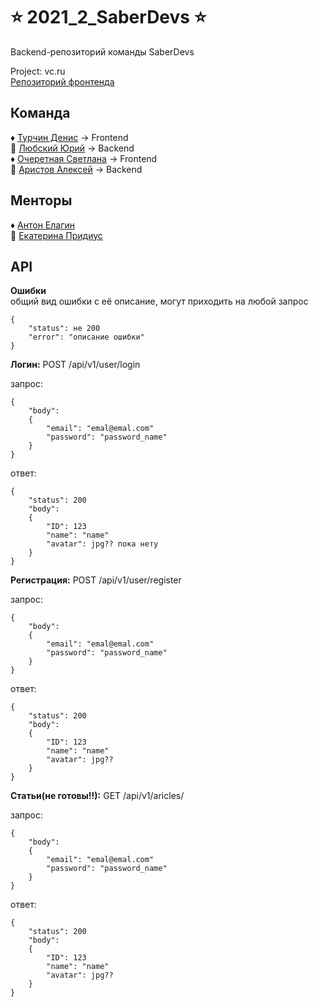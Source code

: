 # :star: 2021_2_SaberDevs :star:
Backend-репозиторий команды SaberDevs

Project: vc.ru <br/>
[Репозиторий фронтенда](https://github.com/frontend-park-mail-ru/2021_2_SaberDevs)

## Команда
:diamonds: [Турчин Денис](https://github.com/Denactive) -> Frontend <br/>
:gem: [Любский Юрий](https://github.com/yurij-lyubskij) -> Backend <br/>
:diamonds: [Очеретная Светлана](https://github.com/Svetlanlka) -> Frontend <br/>
:gem: [Аристов Алексей](https://github.com/MollenAR) -> Backend <br/>

## Менторы
:diamonds: [Антон Елагин](https://github.com/AntonElagin) <br/>
:gem: [Екатерина Придиус](https://github.com/pringleskate)

## API
**Ошибки** <br/>
общий вид ошибки с её описание, могут приходить на любой запрос
````
{
    "status": не 200
    "error": "описание ошибки"
}
````

**Логин:** POST /api/v1/user/login

запрос:
````
{
    "body":
    {
        "email": "emal@emal.com"
        "password": "password_name"
    }
} 
````
ответ:
````
{
    "status": 200
    "body":
    {
        "ID": 123
        "name": "name"
        "avatar": jpg?? пока нету
    }
}
````
**Регистрация:** POST /api/v1/user/register

запрос:
````
{
    "body":
    {
        "email": "emal@emal.com"
        "password": "password_name"
    }
} 
````
ответ:
````
{
    "status": 200
    "body":
    {
        "ID": 123
        "name": "name"
        "avatar": jpg??
    }
}
````
**Статьи(не готовы!!):** GET /api/v1/aricles/

запрос:
````
{
    "body":
    {
        "email": "emal@emal.com"
        "password": "password_name"
    }
} 
````
ответ:
````
{
    "status": 200
    "body":
    {
        "ID": 123
        "name": "name"
        "avatar": jpg??
    }
}
````